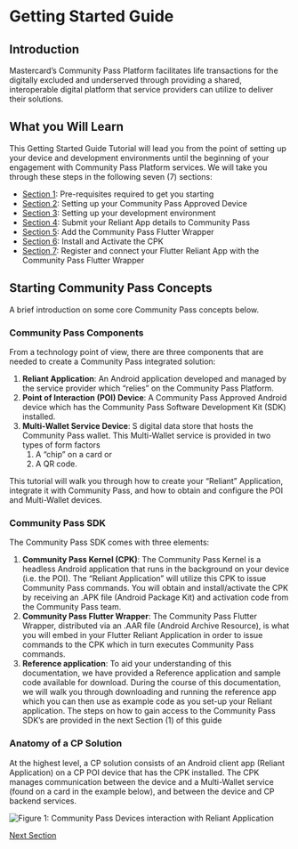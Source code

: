 # Getting Started Guide

## Introduction

Mastercard’s Community Pass Platform facilitates life transactions for the digitally excluded and underserved through providing a shared, interoperable digital platform that service providers can utilize to deliver their solutions.

## What you Will Learn

This Getting Started Guide Tutorial will lead you from the point of setting up your device and development environments until the beginning of your engagement with Community Pass Platform services. We will take you through these steps in the following seven (7) sections:

+ [Section 1](pre-requisites.md): Pre-requisites required to get you starting
+ [Section 2](device-setup.md): Setting up your Community Pass Approved Device
+ [Section 3](dev-environment-setup.md): Setting up your development environment
+ [Section 4](submit-app-details.md): Submit your Reliant App details to Community Pass
+ [Section 5](add-the-wrapper.md): Add the Community Pass Flutter Wrapper
+ [Section 6](install-activate-cpk.md): Install and Activate the CPK
+ [Section 7](connect-reliant-app.md): Register and connect your Flutter Reliant App with the Community Pass Flutter Wrapper

## Starting Community Pass Concepts

A brief introduction on some core Community Pass concepts below.

### Community Pass Components

From a technology point of view, there are three components that are needed to create a Community Pass integrated solution:

1. **Reliant Application**: An Android application developed and managed by the service provider which “relies” on the Community Pass Platform.
2. **Point of Interaction (POI) Device**: A Community Pass Approved Android device which has the Community Pass Software Development Kit (SDK) installed.
3. **Multi-Wallet Service Device**: S digital data store that hosts the Community Pass wallet. This Multi-Wallet service is provided in two types of form factors 
    1. A “chip” on a card or
    2. A QR code.

This tutorial will walk you through how to create your “Reliant” Application, integrate it with Community Pass, and how to obtain and configure the POI and Multi-Wallet devices.

### Community Pass SDK

The Community Pass SDK comes with three elements:

1. **Community Pass Kernel (CPK)**: The Community Pass Kernel is a headless Android application that runs in the background on your device (i.e. the POI). The “Reliant Application” will utilize this CPK to issue Community Pass commands. You will obtain and install/activate the CPK by receiving an .APK file (Android Package Kit) and activation code from the Community Pass team.
2. **Community Pass Flutter Wrapper**: The Community Pass Flutter Wrapper, distributed via an .AAR file (Android Archive Resource), is what you will embed in your Flutter Reliant Application in order to issue commands to the CPK which in turn executes Community Pass commands.
3. **Reference application**: To aid your understanding of this documentation, we have provided a Reference application and sample code available for download. During the course of this documentation, we will walk you through downloading and running the reference app which you can then use as example code as you set-up your Reliant application.
The steps on how to gain access to the Community Pass SDK’s are provided in the next Section (1) of this guide

### Anatomy of a CP Solution

At the highest level, a CP solution consists of an Android client app (Reliant Application) on a CP POI device that has the CPK installed. The CPK manages communication between the device and a Multi-Wallet service (found on a card in the example below), and between the device and CP backend services.

![Figure 1: Community Pass Devices interaction with Reliant Application](anatomy-of-cp-solution.png)

[Next Section](pre-requisites.md)